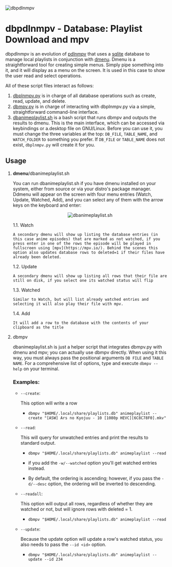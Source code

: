 ![dbpdlnmpv](https://github.com/duartqx/images/blob/main/dbpdlnmpv.png?raw=true "dbpdlnmpv")

# dbpdlnmpv - Database: Playlist Download and mpv

dbpdlnmpv is an evolution of [pdlnmpv](https://github.com/duartqx/pdlnlink/blob/main/pdlnmpv) that uses a [sqlite](https://docs.python.org/3/library/sqlite3.html) database to manage local playlists in conjunction with [dmenu](https://tools.suckless.org/dmenu/). Dmenu is a straightforward tool for creating simple menus. Simply pipe something into it, and it will display as a menu on the screen. It is used in this case to show the user read and select operations.

All of these script files interact as follows:

 1. [dbplnmpv.py](https://github.com/duartqx/dbplnmpv/blob/main/dbplmpv.py) is in charge of all database operations such as create, read, update, and delete.
 2. [dbmpv.py](https://github.com/duartqx/dbplnmpv/blob/main/dbmpv.py) is in charge of interacting with dbplnmpv.py via a simple, straightforward command-line interface.
 3. [dbanimeplaylist.sh](https://github.com/duartqx/dbplnmpv/blob/main/dbanimeplaylist.sh) is a bash script that runs dbmpv and outputs the results to dmenu. This is the main interface, which can be accessed via keybindings or a.desktop file on GNU/Linux. Before you can use it, you must change the three variables at the top: `DB_FILE`, `TABLE_NAME`, and `WATCH_FOLDER` to something you prefer. If `DB_FILE` or `TABLE_NAME` does not exist, `dbplnmpv.py` will create it for you.

 ## Usage

 1. **dmenu**/dbanimeplaylist.sh

	You can run dbanimeplaylist.sh if you have dmenu installed on your system, either from source or via your distro's package manager. Ddmenu will appear on the screen with four menu entries (Watch, Update, Watched, Add), and you can select any of them with the arrow keys on the keyboard and enter:

    <p align="center">
      <img src="https://github.com/duartqx/images/blob/main/dbanimeplaylistsh.png?raw=true" alt="dbanimeplaylist.sh" />
    </p>

	 1.1. Watch

		A secondary dmenu will show up listing the database entries (in this case anime episodes) that are marked as not watched, if you press enter in one of the rows the episode will be played in fullscreen using [mpv](https://mpv.io/). Behind the scenes this option also updates database rows to deleted=1 if their files have already been deleted.

	 1.2. Update

		A secondary dmenu will show up listing all rows that their file are still on disk, if you select one its watched status will flip

	 1.3. Watched

		Similar to Watch, but will list already watched entries and selecting it will also play their file with mpv.

	 1.4. Add

		It will add a row to the database with the contents of your clipboard as the title

 2. dbmpv

	dbanimeplaylist.sh is just a helper script that integrates dbmpv.py with dmenu and mpv; you can actually use dbmpv directly. When using it this way, you must always pass the positional arguments `DB FILE` and `TABLE NAME`.
For a comprehensive list of options, type and execute `dbmpv --help` on your terminal.

	### Examples:

	 - `--create`:

         This option will write a row

		 - `dbmpv "$HOME/.local/share/playlists.db" animeplaylist --create "[ASW] Ars no Kyojuu - 10 [1080p HEVC][6C8C78F0].mkv"`

	 - 	`--read`:

         This will query for unwatched entries and print the results to standard output.

		 - `dbmpv "$HOME/.local/share/playlists.db" animeplaylist --read`

		 - if you add the `-w/--watched` option you'll get watched entries instead.
		 - By default, the ordering is ascending; however, if you pass the `-d/--desc` option, the ordering will be inverted to descending.

	 - `--readall`:

         This option will output all rows, regardless of whether they are watched or not, but will ignore rows with deleted = 1.

		 - `dbmpv "$HOME/.local/share/playlists.db" animeplaylist --read`

	 - `--update`:

		 Because the update option will update a row's watched status, you also needs to pass the `--id <id>` option.

		 - `dbmpv "$HOME/.local/share/playlists.db" animeplaylist --update --id 234`
